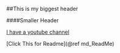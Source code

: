 ##This is my biggest header

####Smaller Header

[I have a youtube channel](https://www.youtube.com/tettles)

[Click This for Readme](@ref md_ReadMe)

